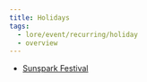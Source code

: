 ```yaml
---
title: Holidays
tags:
  - lore/event/recurring/holiday
  - overview
---
```


- [Sunspark Festival](sunspark-festival.md)
